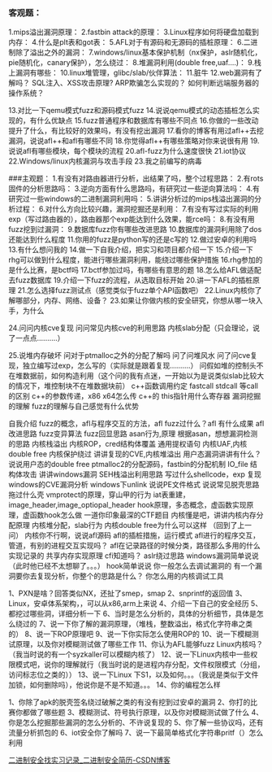 
### 客观题：
1.mips溢出漏洞原理：
2.fastbin attack的原理：
3.Linux程序如何将硬盘加载到内存：
4.什么是plt表和got表：
5.AFL对于有源码和无源码的插桩原理：
6.二进制除了溢出之外的漏洞：
7.windows/linux基本保护机制（nx保护，aslr随机化，pie随机化，canary保护），怎么绕过：
8.堆漏洞利用(double free,uaf....)：
9.栈上漏洞有哪些：
10.linux堆管理，glibc/slab/伙伴算法：
11.脏牛
12.web漏洞有了解吗？
	 SQL注入、XSS攻击原理?
	 ARP欺骗怎么实现的？
	 如何判断远端服务器的操作系统？

13.对比一下qemu模式fuzz和源码模式fuzz
14.说说qemu模式的动态插桩怎么实现的，有什么优缺点
15.fuzz普通程序和数据库有哪些不同点
16.你做的一些改动提升了什么，有比较好的效果吗，有没有挖出漏洞
17.看你的博客有用过afl++去挖漏洞，说说afl++和afl有哪些不同
18.你觉得afl++有哪些策略对你来说很有用
19.说说afl有哪些模块，每个模块的流程
20.afl-fuzz为什么速度很快
21.iot协议
22.Windows/linux内核漏洞与攻击手段
23.我之前编写的病毒







###主观题：
1.有没有对路由器进行分析，出结果了吗，整个过程思路：
2.有rots固件的分析思路吗：
3.逆向方面有什么思路吗，有研究过一些逆向算法吗：
4.有研究过一些windows的二进制漏洞利用吗：
5.讲讲分析过的mips栈溢出漏洞的分析过程：
6.对什么方向比较兴趣，漏洞挖掘还是利用：
7.有没有写过实际的利用exp（写过路由器的），路由器那个exp能达到什么效果，能rce吗：
8.有没有用fuzz挖到过漏洞：
9.数据库fuzz你有哪些改进思路
10.数据库的漏洞利用除了dos还能达到什么程度
11.你用的fuzz是python写的还是c写的
12.做过安卓的利用吗
13.有什么想问我的
14.做一下自我介绍，把实习和项目都介绍一下
15.介绍一下rhg可以做到什么程度，能进行哪些漏洞利用，能绕过哪些保护措施
16.rhg参加的是什么比赛，是bctf吗
17.bctf参加过吗，有哪些有意思的题
18.怎么给AFL做适配去fuzz数据库
19.介绍一下fuzz的流程，从选取目标开始
20.讲一下AFL的插桩原理
21.怎么选择fuzz测试点（感觉类似于fuzz单个API函数吧）
22.Linux内核你了解哪部分，内存、网络、设备？
23.如果让你做内核的安全研究，你想从哪一块入手，为什么

24.问问内核cve复现
	问问常见内核cve的利用思路
	内核slab分配（只会理论，说了一点点..........）

25.说堆内存破坏
	问对于ptmalloc之外的分配了解吗
	问了问堆风水
	问了问cve复现，独立编写过exp，怎么写的（实际就是跟着复现..........）
	问假如堆的控制头不在堆数据前，如何构造利用（这个问的我有点迷，一开始以为是说类似slab比较大的情况下，堆控制块不在堆数据块前）
	c++函数调用约定
	fastcall stdcall 等call的区别
	c++的参数传递，x86 x64怎么传
	c++的 this指针用什么寄存器
	漏洞挖掘的理解
	fuzz的理解与自己感觉有什么优势
	
自我介绍
fuzz的概念，afl与程序交互的方法，afl fuzz过什么？afl 有什么成果
afl 改进思路
fuzz变异算法
fuzz回显思路
asan行为,原理
根据asan，想想漏洞检测的思路
内核栈溢出
内核ROP，cred结构体覆盖
通用提权语句
内核UAF,内核double free
内核保护绕过
讲讲复现的CVE,内核堆溢出
用户态漏洞讲讲有什么？
说说用户态的double free
ptmalloc2的分配源码，fastbin的分配机制
IO_file 结构体攻击
讲讲windows漏洞
SEH栈溢出利用思路
写过什么shellcode，exp
复现windows的CVE漏洞分析
windows下unlink
说说PE文件格式
说说常见脱壳思路
拖过什么壳
vmprotect的原理，穿山甲的行为
iat表重建，image_header,image_optiopal_header
hook原理，多态概念，虚函数实现原理，虚函数hook怎么做
一道你印象最深的CTF题目
内核懂是吧，讲讲内核内存分配原理
内核堆分配，slab行为
内核double free为什么可以这样 （回到了上一问）
内核你不行啊，说说afl源码
afl的插桩措施，运行模式
afl进行的程序交互，管道，有别的进程交互实现吗？
afl在记录路径的时候分类，路径那么多用的什么实现记录的
共享内存实现原理
cfi知道吗？
aslr绕过思路
windows漏洞简单说说（此时他已经不太想聊了。。。）
hook简单说说
你一般怎么去调试漏洞的
有一个漏洞要你去复现分析，你整个的思路是什么？
你怎么用的内核调试工具


1、PXN是啥？回答类似NX，还扯了smep，smap
2、snprintf的返回值
3、Linux，安卓体系架构，，可以从x86,arm上来说
4、介绍一下自己的安全经历
5、都挖过哪些洞，详细分析一下
6、当时是怎么分析的，具体的分析细节，具体是怎么绕过的
7、说一下你了解的漏洞原理，（堆栈，整数溢出，格式化字符串之类的）
8、说一下ROP原理吧
9、说一下你实际怎么使用ROP的
10、说一下模糊测试原理，以及你对模糊测试做了哪些工作
11、你认为AFL能够fuzz Linux内核吗？（我当时说的有一个syzkaller可以模糊内核了）
12、说一下Linux内核中一些权限模式吧，说你的理解就行（我当时说的是进程内存分配，文件权限模式（分组，访问标志位之类的））
13、说一下Linux 下S1，以及如何。。。（我说是类似于文件加锁，如何删除吗），他说你是不是不知道。。。
14、你的编程怎么样
  

1、你除了apk的脱壳签名绕过破解之类的有没有挖到过安卓的漏洞
2、你打的比赛你都做了哪些题
3、模糊测试、符号执行原理，以及你对模糊测试做了什么
4、你是怎么挖掘那些漏洞的怎么分析的、不许说复现的
5、你了解一些协议吗，还有流量分析抓包的
6、iot安全你了解吗
7、说一下最简单格式化字符串pritf（）怎么利用

[二进制安全找实习记录_二进制安全简历-CSDN博客](https://blog.csdn.net/ZL_1618/article/details/141647921)